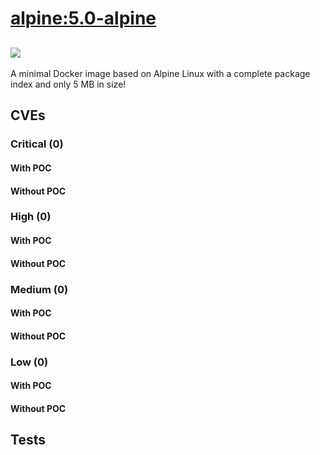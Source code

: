 # [alpine:5.0-alpine](https://hub.docker.com/_/alpine?tab=tags)
![](https://img.shields.io/static/v1?label=tag&message=5.0-alpine&color=blue)
---
<p>
A minimal Docker image based on Alpine Linux with a complete package index and only 5 MB in size!
</p>

## CVEs
### Critical (0)
#### With POC

#### Without POC


### High (0)
#### With POC

#### Without POC


### Medium (0)
#### With POC

#### Without POC


### Low (0)
#### With POC

#### Without POC


## Tests
